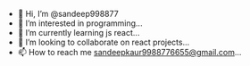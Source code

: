 - 👋 Hi, I’m @sandeep998877
- 👀 I’m interested in programming...
- 🌱 I’m currently learning js react...
- 💞️ I’m looking to collaborate on react projects...
- 📫 How to reach me sandeepkaur9988776655@gmail.com...

<!---
sandeep998877/sandeep998877 is a ✨ special ✨ repository because its `README.md` (this file) appears on your GitHub profile.
You can click the Preview link to take a look at your changes.
--->
